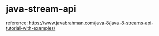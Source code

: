 # java-stream-api





reference:  https://www.javabrahman.com/java-8/java-8-streams-api-tutorial-with-examples/ 